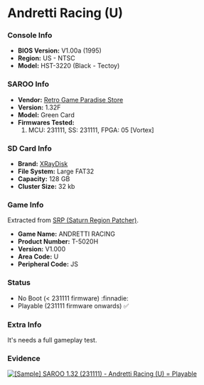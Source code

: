 # Andretti Racing (U)

### Console Info

- <b>BIOS Version:</b> V1.00a (1995)
- <b>Region:</b> US - NTSC
- <b>Model:</b> HST-3220 (Black - Tectoy)

### SAROO Info

- <b>Vendor:</b> [Retro Game Paradise Store](https://s.click.aliexpress.com/e/_DlCqvfB)
- <b>Version:</b> 1.32F
- <b>Model:</b> Green Card
- <b>Firmwares Tested:</b>
  1. MCU: 231111, SS: 231111, FPGA: 05 [Vortex]

### SD Card Info

- <b>Brand:</b> [XRayDisk](https://s.click.aliexpress.com/e/_DFQnFSH)
- <b>File System:</b> Large FAT32
- <b>Capacity:</b> 128 GB
- <b>Cluster Size:</b> 32 kb

### Game Info

Extracted from [SRP (Saturn Region Patcher)](https://segaxtreme.net/resources/saturn-region-patcher.81/download).

- <b>Game Name:</b> ANDRETTI RACING
- <b>Product Number:</b> T-5020H
- <b>Version:</b> V1.000
- <b>Area Code:</b> U
- <b>Peripheral Code:</b> JS

### Status

- No Boot (< 231111 firmware) :finnadie:
- Playable (231111 firmware onwards) :white_check_mark:

### Extra Info

It's needs a full gameplay test.

### Evidence

[![[Sample] SAROO 1.32 (231111) - Andretti Racing (U) = Playable](https://img.youtube.com/vi/v5_4ANWEels/0.jpg)](https://www.youtube.com/watch?v=v5_4ANWEels)
